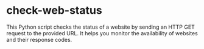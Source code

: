 # check-web-status

This Python script checks the status of a website by sending an HTTP GET request to the provided URL. It helps you monitor the availability of websites and their response codes.

